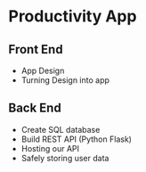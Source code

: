 # Productivity App

## Front End

* App Design
* Turning Design into app



## Back End

* Create SQL database
* Build REST API (Python Flask)
* Hosting our API
* Safely storing user data



 